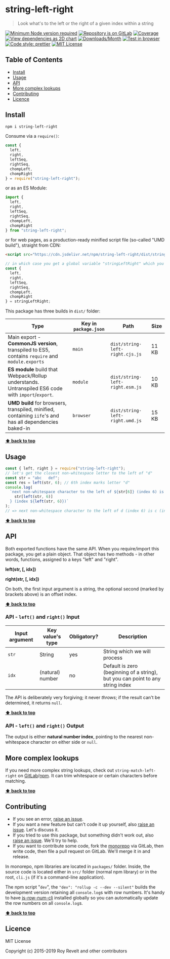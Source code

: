 # string-left-right

> Look what's to the left or the right of a given index within a string

[![Minimum Node version required][node-img]][node-url]
[![Repository is on GitLab][gitlab-img]][gitlab-url]
[![Coverage][cov-img]][cov-url]
[![View dependencies as 2D chart][deps2d-img]][deps2d-url]
[![Downloads/Month][downloads-img]][downloads-url]
[![Test in browser][runkit-img]][runkit-url]
[![Code style: prettier][prettier-img]][prettier-url]
[![MIT License][license-img]][license-url]

## Table of Contents

- [Install](#install)
- [Usage](#usage)
- [API](#api)
- [More complex lookups](#more-complex-lookups)
- [Contributing](#contributing)
- [Licence](#licence)

## Install

```bash
npm i string-left-right
```

Consume via a `require()`:

```js
const {
  left,
  right,
  leftSeq,
  rightSeq,
  chompLeft,
  chompRight
} = require("string-left-right");
```

or as an ES Module:

```js
import {
  left,
  right,
  leftSeq,
  rightSeq,
  chompLeft,
  chompRight
} from "string-left-right";
```

or for web pages, as a production-ready minified script file (so-called "UMD build"), straight from CDN:

```html
<script src="https://cdn.jsdelivr.net/npm/string-left-right/dist/string-left-right.umd.js"></script>
```

```js
// in which case you get a global variable "stringLeftRight" which you consume like this:
const {
  left,
  right,
  leftSeq,
  rightSeq,
  chompLeft,
  chompRight
} = stringLeftRight;
```

This package has three builds in `dist/` folder:

| Type                                                                                                    | Key in `package.json` | Path                            | Size  |
| ------------------------------------------------------------------------------------------------------- | --------------------- | ------------------------------- | ----- |
| Main export - **CommonJS version**, transpiled to ES5, contains `require` and `module.exports`          | `main`                | `dist/string-left-right.cjs.js` | 11 KB |
| **ES module** build that Webpack/Rollup understands. Untranspiled ES6 code with `import`/`export`.      | `module`              | `dist/string-left-right.esm.js` | 10 KB |
| **UMD build** for browsers, transpiled, minified, containing `iife`'s and has all dependencies baked-in | `browser`             | `dist/string-left-right.umd.js` | 15 KB |

**[⬆ back to top](#)**

## Usage

```js
const { left, right } = require("string-left-right");
// let's get the closest non-whitespace letter to the left of "d"
const str = "abc   def";
const res = left(str, 6); // 6th index marks letter "d"
console.log(
  `next non-whitespace character to the left of ${str[6]} (index 6) is ${
    str[left(str, 6)]
  } (index ${left(str, 6)})`
);
// => next non-whitespace character to the left of d (index 6) is c (index 2)
```

**[⬆ back to top](#)**

## API

Both exported functions have the same API. When you require/import this package, you get a plain object. That object has two methods - in other words, functions, assigned to a keys "left" and "right".

**left(str, \[, idx])**

**right(str, \[, idx])**

On both, the first input argument is a string, the optional second (marked by brackets above) is an offset index.

**[⬆ back to top](#)**

### API - `left()` and `right()` Input

| Input argument | Key value's type | Obligatory? | Description                                                                    |
| -------------- | ---------------- | ----------- | ------------------------------------------------------------------------------ |
| `str`          | String           | yes         | String which we will process                                                   |
| `idx`          | (natural) number | no          | Default is zero (beginning of a string), but you can point to any string index |

The API is deliberately very forgiving; it never _throws_; if the result can't be determined, it returns `null`.

**[⬆ back to top](#)**

### API - `left()` and `right()` Output

The output is either **natural number index**, pointing to the nearest non-whitespace character on either side or `null`.

## More complex lookups

If you need more complex string lookups, check out `string-match-left-right` on [GitLab](https://gitlab.com/codsen/codsen/tree/master/packages/string-match-left-right/)/[npm](https://www.npmjs.com/package/string-match-left-right). It can trim whitespace or certain characters before matching.

**[⬆ back to top](#)**

## Contributing

- If you see an error, [raise an issue](<https://gitlab.com/codsen/codsen/issues/new?issue[title]=string-left-right%20package%20-%20put%20title%20here&issue[description]=**Which%20package%20is%20this%20issue%20for**%3A%20%0Astring-left-right%0A%0A**Describe%20the%20issue%20(if%20necessary)**%3A%20%0A%0A%0A%2Fassign%20%40revelt>).
- If you want a new feature but can't code it up yourself, also [raise an issue](<https://gitlab.com/codsen/codsen/issues/new?issue[title]=string-left-right%20package%20-%20put%20title%20here&issue[description]=**Which%20package%20is%20this%20issue%20for**%3A%20%0Astring-left-right%0A%0A**Describe%20the%20issue%20(if%20necessary)**%3A%20%0A%0A%0A%2Fassign%20%40revelt>). Let's discuss it.
- If you tried to use this package, but something didn't work out, also [raise an issue](<https://gitlab.com/codsen/codsen/issues/new?issue[title]=string-left-right%20package%20-%20put%20title%20here&issue[description]=**Which%20package%20is%20this%20issue%20for**%3A%20%0Astring-left-right%0A%0A**Describe%20the%20issue%20(if%20necessary)**%3A%20%0A%0A%0A%2Fassign%20%40revelt>). We'll try to help.
- If you want to contribute some code, fork the [monorepo](https://gitlab.com/codsen/codsen/) via GitLab, then write code, then file a pull request on GitLab. We'll merge it in and release.

In monorepo, npm libraries are located in `packages/` folder. Inside, the source code is located either in `src/` folder (normal npm library) or in the root, `cli.js` (if it's a command-line application).

The npm script "`dev`", the `"dev": "rollup -c --dev --silent"` builds the development version retaining all `console.log`s with row numbers. It's handy to have [js-row-num-cli](https://www.npmjs.com/package/js-row-num-cli) installed globally so you can automatically update the row numbers on all `console.log`s.

**[⬆ back to top](#)**

## Licence

MIT License

Copyright (c) 2015-2019 Roy Revelt and other contributors

[node-img]: https://img.shields.io/node/v/string-left-right.svg?style=flat-square&label=works%20on%20node
[node-url]: https://www.npmjs.com/package/string-left-right
[gitlab-img]: https://img.shields.io/badge/repo-on%20GitLab-brightgreen.svg?style=flat-square
[gitlab-url]: https://gitlab.com/codsen/codsen/tree/master/packages/string-left-right
[cov-img]: https://img.shields.io/badge/coverage-96.81%25-brightgreen.svg?style=flat-square
[cov-url]: https://gitlab.com/codsen/codsen/tree/master/packages/string-left-right
[deps2d-img]: https://img.shields.io/badge/deps%20in%202D-see_here-08f0fd.svg?style=flat-square
[deps2d-url]: http://npm.anvaka.com/#/view/2d/string-left-right
[downloads-img]: https://img.shields.io/npm/dm/string-left-right.svg?style=flat-square
[downloads-url]: https://npmcharts.com/compare/string-left-right
[runkit-img]: https://img.shields.io/badge/runkit-test_in_browser-a853ff.svg?style=flat-square
[runkit-url]: https://npm.runkit.com/string-left-right
[prettier-img]: https://img.shields.io/badge/code_style-prettier-ff69b4.svg?style=flat-square
[prettier-url]: https://prettier.io
[license-img]: https://img.shields.io/badge/licence-MIT-51c838.svg?style=flat-square
[license-url]: https://gitlab.com/codsen/codsen/blob/master/LICENSE
